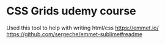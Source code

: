 CSS Grids udemy course
============

Used this tool to help with writing html/css
https://emmet.io/
https://github.com/sergeche/emmet-sublime#readme